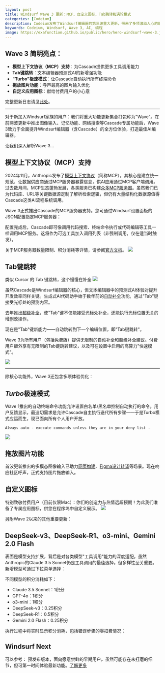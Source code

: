 ```yaml
---
layout: post
title: Windsurf Wave 3 更新：MCP、自定义图标、Tab跳转和涡轮模式
categories: [Codeium]
description: Codeium发布了Windsurf编辑器的第三波重大更新，带来了多项激动人心的新功能
keywords: Codeium, Windsurf, Wave 3, AI, 编程
image: https://exafunction.github.io/public/hero/hero-windsurf-wave-3.jpg
---
```




## Wave 3 简明亮点：

- **模型上下文协议（MCP）支持**：为Cascade提供更多工具调用能力
- **Tab键跳转**：文本编辑器预测式AI的新增强功能
- **"Turbo"极速模式**：让Cascade自动执行所有终端命令
- **拖放图片功能**：呼声最高的图片输入优化
- **自定义应用图标**：献给付费用户的小心意

完整更新日志请见[此处](https://codeium.com/changelog)。

---

对于新加入Windsurf家族的用户：我们将重大功能更新集合打包称为"Wave"。在前两波更新中推出图像输入、记忆功能、网络搜索等Cascade专属功能后，Wave 3致力于全面提升Windsurf编辑器（含Cascade）的全方位体验，打造最佳AI编辑器。

让我们深入解析Wave 3...

## 模型上下文协议（MCP）支持

2024年11月，Anthropic发布了[模型上下文协议](https://www.anthropic.com/news/model-context-protocol)（简称MCP）。其核心是建立统一规范，让数据供应商通过MCP服务器暴露信息，供AI应用通过MCP客户端调用。过去数月间，MCP生态蓬勃发展，各类服务已构建[众多MCP服务器](https://github.com/modelcontextprotocol/servers)。虽然我们已为代码库、URL等关键数据源定制了解析检索逻辑，但仍有大量结构化数据源值得Cascade这类AI流程系统调用。

Wave 3正式推出Cascade的MCP服务器支持。您可通过Windsurf设置面板的JSON配置指定MCP服务器：

配置完成后，Cascade即可像调用代码搜索、终端命令执行或代码编辑等工具一样调用MCP服务。这将作为可选工具加入调用列表（非强制调用，仅在适当时触发）。

关于MCP服务器数量限制、积分消耗等详情，请参阅[官方文档](https://docs.codeium.com/windsurf/mcp)。
![](https://cdn.jsdelivr.net/gh/gongchunru/image/img/20250214082511652.png)

## Tab键跳转
类似 Cursor 的 Tab 键跳转，这个慢慢在补全
![](https://cdn.jsdelivr.net/gh/gongchunru/image/img/20250214083542017.png)

虽然Cascade是Windsurf编辑器的核心，但文本编辑器中的预测式AI体验对提升开发效率同样关键。生成式AI代码助手始于数年前的[自动补全](https://codeium.com/autocomplete)功能，通过"Tab"键接受光标处的预测内容。

去年推出[超级补全](https://codeium.com/supercomplete)，使"Tab"键不仅能接受光标处补全，还能执行光标位置无关的增删改操作。

现在是"Tab"键新能力——自动跳转到下一个编辑位置，即"Tab键跳转"。

Wave 3为所有用户（包括免费版）提供无限制的自动补全和超级补全建议。付费用户额外享有无限制的Tab键跳转建议，以及可在设置中启用的高算力"快速模式"。

![](https://cdn.jsdelivr.net/gh/gongchunru/image/img/20250214083630030.png)

---

除核心功能外，Wave 3还包含多项体验优化：

## *Turbo*极速模式

Wave 1推出的自动终端命令功能允许设置白名单/黑名单控制自动执行的命令。用户反馈显示，最迫切需求是允许Cascade自主执行迭代所有步骤——于是Turbo模式应运而生，现已面向所有个人用户开放。

```
Always auto - execute commands unless they are in your deny list .
```
![](https://cdn.jsdelivr.net/gh/gongchunru/image/img/20250214083024666.png)

## 拖放图片功能

首波更新推出的多模态图像输入已助力[网页构建](https://x.com/windsurf_ai/status/1861925680348618965)、[Figma设计转译](https://x.com/windsurf_ai/status/1874948790928687194)等场景。现在响应社区呼声，正式支持图片拖放输入。

## 自定义图标

特别致敬付费用户（目前仅限Mac）：你们的创造力与热情远超预期！为此我们准备了专属应用图标，供您在程序坞中自定义展示。
![](https://cdn.jsdelivr.net/gh/gongchunru/image/img/20250214083655402.png)


另附Wave 2以来的其他重要更新：

## DeepSeek-v3、DeepSeek-R1、o3-mini、Gemini 2.0 Flash

表面是模型支持扩展，背后是对各类模型"工具调用"能力的深度适配。虽然Anthropic的Claude 3.5 Sonnet仍是工具调用的最佳选择，但多样性至关重要。新增模型可通过下拉菜单选择：

不同模型的积分消耗如下：
- Claude 3.5 Sonnet：1积分
- GPT-4o：1积分
- o3-mini：1积分
- DeepSeek-v3：0.25积分
- DeepSeek-R1：0.5积分
- Gemini 2.0 Flash：0.25积分

执行过程中将实时显示积分消耗，包括错误步骤的零扣费情况：

## Windsurf Next
可以参考：
预发布版本，面向愿意尝鲜的早期用户。虽然可能存在未打磨的细节，但可第一时间体验最新功能。[了解更多](https://codeium.com/blog/windsurf-next)




